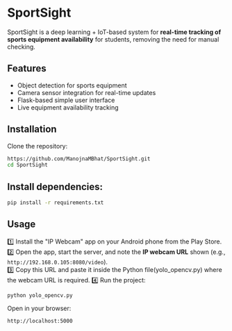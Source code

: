 # SportSight
SportSight is a deep learning + IoT-based system for **real-time tracking of sports equipment availability** for students, removing the need for manual checking.

## Features

- Object detection for sports equipment
- Camera sensor integration for real-time updates
- Flask-based simple user interface
- Live equipment availability tracking

## Installation

Clone the repository:
```bash
https://github.com/ManojnaMBhat/SportSight.git
cd SportSight
```

## Install dependencies:
```bash
pip install -r requirements.txt
```

## Usage
1️⃣ Install the "IP Webcam" app on your Android phone from the Play Store.  
2️⃣ Open the app, start the server, and note the **IP webcam URL** shown (e.g., `http://192.168.0.105:8080/video`).  
3️⃣ Copy this URL and paste it inside the Python file(yolo_opencv.py) where the webcam URL is required. 
4️⃣ Run the project:
```
python yolo_opencv.py
```
Open in your browser:
```
http://localhost:5000
